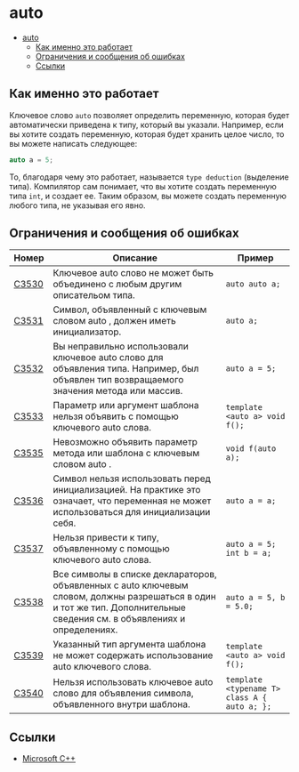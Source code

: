 
# auto

- [auto](#auto)
  - [Как именно это работает](#как-именно-это-работает)
  - [Ограничения и сообщения об ошибках](#ограничения-и-сообщения-об-ошибках)
  - [Ссылки](#ссылки)

## Как именно это работает

Ключевое слово `auto` позволяет определить переменную, которая будет автоматически приведена к типу, который вы указали. Например, если вы хотите создать переменную, которая будет хранить целое число, то вы можете написать следующее:

```cpp
auto a = 5;
```

То, благодаря чему это работает, называется `type deduction` (выделение типа). Компилятор сам понимает, что вы хотите создать переменную типа `int`, и создает ее. Таким образом, вы можете создать переменную любого типа, не указывая его явно. 

## Ограничения и сообщения об ошибках

| Номер | Описание | Пример |
| --- | --- | --- |
| [C3530](https://learn.microsoft.com/ru-ru/cpp/error-messages/compiler-errors-2/compiler-error-c3530?view=msvc-170) | Ключевое auto слово не может быть объединено с любым другим описательом типа. | `auto auto a;` |
| [C3531](https://learn.microsoft.com/ru-ru/cpp/error-messages/compiler-errors-2/compiler-error-c3531?view=msvc-170) | Символ, объявленный с ключевым словом auto , должен иметь инициализатор. | `auto a;` |
| [C3532](https://learn.microsoft.com/ru-ru/cpp/error-messages/compiler-errors-2/compiler-error-c3532?view=msvc-170) | Вы неправильно использовали ключевое auto слово для объявления типа. Например, был объявлен тип возвращаемого значения метода или массив. | `auto a = 5;` |
| [C3533](https://learn.microsoft.com/ru-ru/cpp/error-messages/compiler-errors-2/compiler-error-c3533?view=msvc-170) | Параметр или аргумент шаблона нельзя объявить с помощью ключевого auto слова. | `template <auto a> void f();` |
| [C3535](https://learn.microsoft.com/ru-ru/cpp/error-messages/compiler-errors-2/compiler-error-c3535?view=msvc-170) | Невозможно объявить параметр метода или шаблона с ключевым словом auto . | `void f(auto a);` |
| [C3536](https://learn.microsoft.com/ru-ru/cpp/error-messages/compiler-errors-2/compiler-error-c3536?view=msvc-170) | Символ нельзя использовать перед инициализацией. На практике это означает, что переменная не может использоваться для инициализации себя. | `auto a = a;` |
| [C3537](https://learn.microsoft.com/ru-ru/cpp/error-messages/compiler-errors-2/compiler-error-c3537?view=msvc-170) | Нельзя привести к типу, объявленному с помощью ключевого auto слова. | `auto a = 5; int b = a;` |
| [C3538](https://learn.microsoft.com/ru-ru/cpp/error-messages/compiler-errors-2/compiler-error-c3538?view=msvc-170) | Все символы в списке деклараторов, объявленных с auto ключевым словом, должны разрешаться в один и тот же тип. Дополнительные сведения см. в объявлениях и определениях. | `auto a = 5, b = 5.0;` |
| [C3539](https://learn.microsoft.com/ru-ru/cpp/error-messages/compiler-errors-2/compiler-error-c3539?view=msvc-170) | Указанный тип аргумента шаблона не может содержать использование auto ключевого слова. | `template <auto a> void f();` |
| [C3540](https://learn.microsoft.com/ru-ru/cpp/error-messages/compiler-errors-2/compiler-error-c3540?view=msvc-170) | Нельзя использовать ключевое auto слово для объявления символа, объявленного внутри шаблона. | `template <typename T> class A { auto a; };` |

## Ссылки

* [Microsoft C++](https://learn.microsoft.com/ru-ru/cpp/cpp/auto-cpp?view=msvc-170)